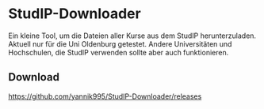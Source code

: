 # StudIP-Downloader
Ein kleine Tool, um die Dateien aller Kurse aus dem StudIP herunterzuladen. Aktuell nur für die Uni Oldenburg getestet. Andere Universitäten und Hochschulen, die StudIP verwenden sollte aber auch funktionieren.

## Download 
https://github.com/yannik995/StudIP-Downloader/releases
